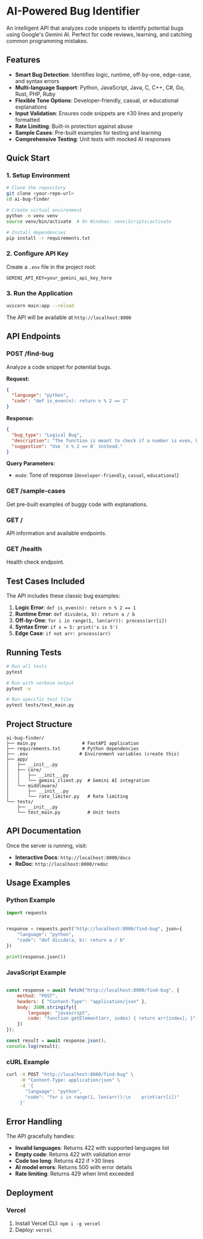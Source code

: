 # AI-Powered Bug Identifier 

An intelligent API that analyzes code snippets to identify potential bugs using Google's Gemini AI. Perfect for code reviews, learning, and catching common programming mistakes.

## Features 

- **Smart Bug Detection**: Identifies logic, runtime, off-by-one, edge-case, and syntax errors
- **Multi-language Support**: Python, JavaScript, Java, C, C++, C#, Go, Rust, PHP, Ruby
- **Flexible Tone Options**: Developer-friendly, casual, or educational explanations
- **Input Validation**: Ensures code snippets are ≤30 lines and properly formatted
- **Rate Limiting**: Built-in protection against abuse
- **Sample Cases**: Pre-built examples for testing and learning
- **Comprehensive Testing**: Unit tests with mocked AI responses

## Quick Start 

### 1. Setup Environment

```bash
# Clone the repository
git clone <your-repo-url>
cd ai-bug-finder

# Create virtual environment
python -m venv venv
source venv/bin/activate  # On Windows: venv\Scripts\activate

# Install dependencies
pip install -r requirements.txt
```

### 2. Configure API Key

Create a `.env` file in the project root:

```env
GEMINI_API_KEY=your_gemini_api_key_here
```

### 3. Run the Application

```bash
uvicorn main:app --reload
```

The API will be available at `http://localhost:8000`

## API Endpoints 

### POST /find-bug

Analyze a code snippet for potential bugs.

**Request:**
```json
{
  "language": "python",
  "code": "def is_even(n): return n % 2 == 1"
}
```

**Response:**
```json
{
  "bug_type": "Logical Bug",
  "description": "The function is meant to check if a number is even, but it incorrectly returns True for odd numbers.",
  "suggestion": "Use `n % 2 == 0` instead."
}
```

**Query Parameters:**
- `mode`: Tone of response (`developer-friendly`, `casual`, `educational`)

### GET /sample-cases

Get pre-built examples of buggy code with explanations.

### GET /

API information and available endpoints.

### GET /health

Health check endpoint.

## Test Cases Included 

The API includes these classic bug examples:

1. **Logic Error**: `def is_even(n): return n % 2 == 1`
2. **Runtime Error**: `def divide(a, b): return a / b`
3. **Off-by-One**: `for i in range(1, len(arr)): process(arr[i])`
4. **Syntax Error**: `if x = 5: print('x is 5')`
5. **Edge Case**: `if not arr: process(arr)`

## Running Tests 

```bash
# Run all tests
pytest

# Run with verbose output
pytest -v

# Run specific test file
pytest tests/test_main.py
```

## Project Structure 

```
ai-bug-finder/
├── main.py                 # FastAPI application
├── requirements.txt        # Python dependencies
├── .env                   # Environment variables (create this)
├── app/
│   ├── __init__.py
│   ├── core/
│   │   ├── __init__.py
│   │   └── gemini_client.py  # Gemini AI integration
│   └── middleware/
│       ├── __init__.py
│       └── rate_limiter.py   # Rate limiting
└── tests/
    ├── __init__.py
    └── test_main.py          # Unit tests
```

## API Documentation 

Once the server is running, visit:
- **Interactive Docs**: `http://localhost:8000/docs`
- **ReDoc**: `http://localhost:8000/redoc`

## Usage Examples 

### Python Example
```python
import requests


response = requests.post("http://localhost:8000/find-bug", json={
    "language": "python",
    "code": "def divide(a, b): return a / b"
})

print(response.json())
```

### JavaScript Example
```javascript

const response = await fetch("http://localhost:8000/find-bug", {
    method: "POST",
    headers: { "Content-Type": "application/json" },
    body: JSON.stringify({
        language: "javascript",
        code: "function getElement(arr, index) { return arr[index]; }"
    })
});

const result = await response.json();
console.log(result);
```

### cURL Example
```bash
curl -X POST "http://localhost:8000/find-bug" \
     -H "Content-Type: application/json" \
     -d '{
       "language": "python",
       "code": "for i in range(1, len(arr)):\n    print(arr[i])"
     }'
```

## Error Handling 

The API gracefully handles:
- **Invalid languages**: Returns 422 with supported languages list
- **Empty code**: Returns 422 with validation error
- **Code too long**: Returns 422 if >30 lines
- **AI model errors**: Returns 500 with error details
- **Rate limiting**: Returns 429 when limit exceeded

## Deployment 

### Vercel
1. Install Vercel CLI: `npm i -g vercel`
2. Deploy: `vercel`






